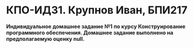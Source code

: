 # КПО-ИДЗ1. Крупнов Иван, БПИ217

**Индивидуальное домашнее задание №1 по курсу Конструирование программного обеспечения. Домашнее задание выполнено на предполагаемую оценку null.**
